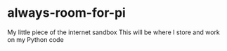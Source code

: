 # always-room-for-pi
My little piece of the internet sandbox
This will be where I store and work on my Python code
